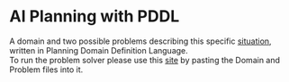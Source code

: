 # AI Planning with PDDL

A domain and two possible problems describing this specific [situation](https://github.com/IlFrenk/State-Space-Search_NailBox/blob/master/NailBox.pdf), written in Planning Domain Definition Language.  
To run the problem solver please use this [site](http://editor.planning.domains/) by pasting the Domain and Problem files into it.
